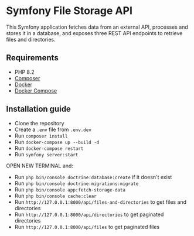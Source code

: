 # Symfony File Storage API 

This Symfony application fetches data from an external API, processes and stores it in a database, and exposes three REST API endpoints to retrieve files and directories.

## Requirements
- PHP 8.2
- [Composer](https://getcomposer.org/)
- [Docker](https://docs.docker.com/engine/install/)
- [Docker Compose](https://docs.docker.com/compose/install/)

## Installation guide
- Clone the repository
- Create a `.env` file from `.env.dev`
- Run `composer install`
- Run `docker-compose up --build -d`
- Run `docker-compose restart`
- Run `symfony server:start`

 OPEN NEW TERMINAL and:
- Run `php bin/console doctrine:database:create` if it doesn't exist
- Run `php bin/console doctrine:migrations:migrate`
- Run `php bin/console app:fetch-storage-data`
- Run `php bin/console cache:clear`
- Run `http://127.0.0.1:8000/api/files-and-directories` to get files and directories
- Run `http://127.0.0.1:8000/api/directories` to get paginated directories
- Run `http://127.0.0.1:8000/api/files` to get paginated files
